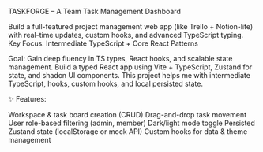 TASKFORGE – A Team Task Management Dashboard

Build a full-featured project management web app (like Trello + Notion-lite) with real-time updates, custom hooks, and advanced TypeScript typing. Key Focus: Intermediate TypeScript + Core React Patterns

Goal: Gain deep fluency in TS types, React hooks, and scalable state management. Build a typed React app using Vite + TypeScript, Zustand for state, and shadcn UI components. This project helps me with intermediate TypeScript, hooks, custom hooks, and local persisted state.

✨ Features:

Workspace & task board creation (CRUD)
Drag-and-drop task movement
User role-based filtering (admin, member)
Dark/light mode toggle
Persisted Zustand state (localStorage or mock API)
Custom hooks for data & theme management
